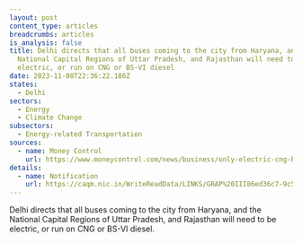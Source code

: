 ```yaml
---
layout: post
content_type: articles
breadcrumbs: articles
is_analysis: false
title: Delhi directs that all buses coming to the city from Haryana, and the
  National Capital Regions of Uttar Pradesh, and Rajasthan will need to be
  electric, or run on CNG or BS-VI diesel
date: 2023-11-08T22:36:22.186Z
states:
  - Delhi
sectors:
  - Energy
  - Climate Change
subsectors:
  - Energy-related Transportation
sources:
  - name: Money Control
    url: https://www.moneycontrol.com/news/business/only-electric-cng-bs-vi-diesel-buses-from-haryana-will-be-allowed-to-enter-delhi-from-today-11641571.html
details:
  - name: Notification
    url: https://caqm.nic.in/WriteReadData/LINKS/GRAP%20III86ed36c7-9c50-44f0-9b3b-6bd2fa7da471.pdf
---
```

Delhi directs that all buses coming to the city from Haryana, and the National Capital Regions of Uttar Pradesh, and Rajasthan will need to be electric, or run on CNG or BS-VI diesel.